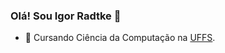 ### Olá! Sou Igor Radtke 👋

- 🔭 Cursando Ciência da Computação na [UFFS](https://www.uffs.edu.br/).


<!--<div >
  <a href="https://github.com/IgorRadtke">
  <img height="140em" src="https://github-readme-stats.vercel.app/api?username=IgorRadtke&show_icons=true&theme=tokyonight&include_all_commits=true&count_private=true"/>
  <img height="140em" src="https://github-readme-stats.vercel.app/api/top-langs/?username=IgorRadtke&layout=compact&langs_count=7&theme=tokyonight"/>

</div> 
  
